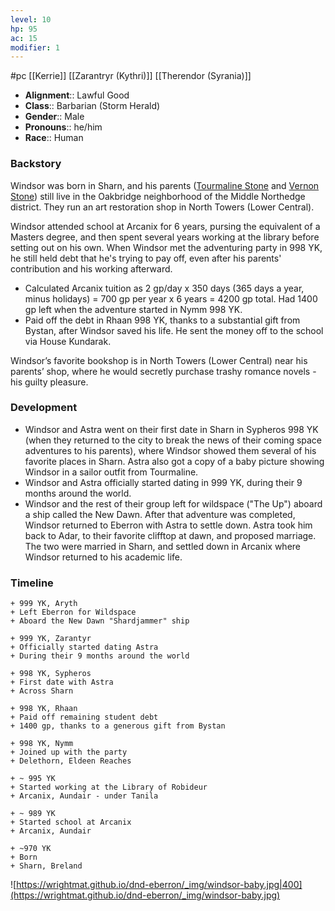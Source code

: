 ```yaml
---
level: 10
hp: 95
ac: 15
modifier: 1
---
```

 #pc [[Kerrie]] [[Zarantryr (Kythri)]] [[Therendor (Syrania)]]

* **Alignment**:: Lawful Good
* **Class**:: Barbarian (Storm Herald)
* **Gender**:: Male
* **Pronouns**:: he/him
* **Race**:: Human

### Backstory

Windsor was born in Sharn, and his parents ([Tourmaline Stone](Tourmaline%20Stone.md) and [Vernon Stone](Vernon%20Stone.md)) still live in the Oakbridge neighborhood of the Middle Northedge district. They run an art restoration shop in North Towers (Lower Central).

Windsor attended school at Arcanix for 6 years, pursing the equivalent of a Masters degree, and then spent several years working at the library before setting out on his own. When Windsor met the adventuring party in 998 YK, he still held debt that he's trying to pay off, even after his parents' contribution and his working afterward.
 * Calculated Arcanix tuition as 2 gp/day x 350 days (365 days a year, minus holidays) = 700 gp per year x 6 years = 4200 gp total. Had 1400 gp left when the adventure started in Nymm 998 YK.
 * Paid off the debt in Rhaan 998 YK, thanks to a substantial gift from Bystan, after Windsor saved his life. He sent the money off to the school via House Kundarak.

Windsor’s favorite bookshop is in North Towers (Lower Central) near his parents’ shop, where he would secretly purchase trashy romance novels - his guilty pleasure.

### Development

* Windsor and Astra went on their first date in Sharn in Sypheros 998 YK (when they returned to the city to break the news of their coming space adventures to his parents), where Windsor showed them several of his favorite places in Sharn. Astra also got a copy of a baby picture showing Windsor in a sailor outfit from Tourmaline.
* Windsor and Astra officially started dating in 999 YK, during their 9 months around the world.
* Windsor and the rest of their group left for wildspace ("The Up") aboard a ship called the New Dawn. After that adventure was completed, Windsor returned to Eberron with Astra to settle down. Astra took him back to Adar, to their favorite clifftop at dawn, and proposed marriage. The two were married in Sharn, and settled down in Arcanix where Windsor returned to his academic life.

### Timeline

```timeline
+ 999 YK, Aryth
+ Left Eberron for Wildspace
+ Aboard the New Dawn "Shardjammer" ship

+ 999 YK, Zarantyr
+ Officially started dating Astra
+ During their 9 months around the world

+ 998 YK, Sypheros
+ First date with Astra
+ Across Sharn

+ 998 YK, Rhaan
+ Paid off remaining student debt
+ 1400 gp, thanks to a generous gift from Bystan

+ 998 YK, Nymm
+ Joined up with the party
+ Delethorn, Eldeen Reaches

+ ~ 995 YK
+ Started working at the Library of Robideur
+ Arcanix, Aundair - under Tanila

+ ~ 989 YK
+ Started school at Arcanix
+ Arcanix, Aundair

+ ~970 YK
+ Born
+ Sharn, Breland
```

![https://wrightmat.github.io/dnd-eberron/_img/windsor-baby.jpg|400](https://wrightmat.github.io/dnd-eberron/_img/windsor-baby.jpg)